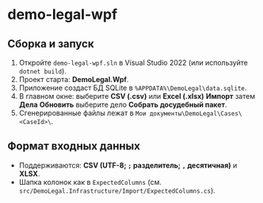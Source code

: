 ﻿# demo-legal-wpf

## Сборка и запуск
1. Откройте `demo-legal-wpf.sln` в Visual Studio 2022 (или используйте `dotnet build`).
2. Проект старта: **DemoLegal.Wpf**.
3. Приложение создаст БД SQLite в `%APPDATA%\DemoLegal\data.sqlite`.
4. В главном окне: выберите **CSV (.csv)** или **Excel (.xlsx)**  **Импорт**  затем **Дела**  **Обновить**  выберите дело  **Собрать досудебный пакет**.
5. Сгенерированные файлы лежат в `Мои документы\DemoLegal\Cases\<CaseId>\`.

## Формат входных данных
- Поддерживаются: **CSV (UTF-8; `;` разделитель; `,`  десятичная)** и **XLSX**.
- Шапка колонок  как в `ExpectedColumns` (см. `src/DemoLegal.Infrastructure/Import/ExpectedColumns.cs`).
